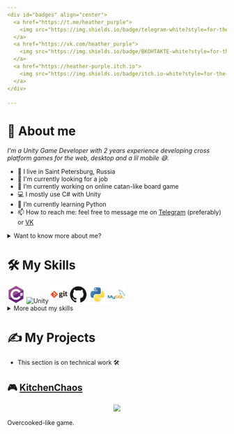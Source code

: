 ```yaml
---
<div id="badges" align="center">
  <a href="https://t.me/heather_purple">
    <img src="https://img.shields.io/badge/telegram-white?style=for-the-badge&logo=telegram&logoColor=blue" alt="Telegram Badge"/>
  </a>
  <a href="https://vk.com/heather_purple">
    <img src="https://img.shields.io/badge/ВКОНТАКТЕ-white?style=for-the-badge&logo=vk&logoColor=blue" alt="VK Badge"/>
  </a>
  <a href="https://heather-purple.itch.io">
    <img src="https://img.shields.io/badge/itch.io-white?style=for-the-badge&logo=itch.io&logoColor=red" alt="itch.io Badge"/>
  </a>
</div>

---
```


# 🧔 About me

_I'm a Unity Game Developer with 2 years experience developing cross platform games for the web, desktop and a lil mobile 😅._ 

* 🐻 I live in Saint Petersburg, Russia
* 🔭 I'm currently looking for a job
* 🎲 I’m currently working on online catan-like board game
* 💻 I mostly use C# with Unity
* 🌱 I’m currently learning Python
* 📫 How to reach me: feel free to message me on [Telegram](https://t.me/heather_purple) (preferably) or [VK](https://vk.com/heather_purple)


<details> 
  <summary>Want to know more about me? </summary>

* ⏲️ I love participating in hactathons and gamejams!
* ⚡ Fun fact: I used to participate in First Tech Challenge (Robotics competition) for 3 years

  
</details>

# 🛠️ My Skills

<link rel="stylesheet" href="https://cdn.jsdelivr.net/gh/devicons/devicon@v2.15.1/devicon.min.css">
          

<div>    
  
  <img src="https://github.com/devicons/devicon/blob/master/icons/csharp/csharp-original.svg" title="C#" alt="C#" width="40" height="40"/>
  <img src="https://cdn.jsdelivr.net/gh/devicons/devicon/icons/unity/unity-original.svg" title="Unity" alt="Unity" width="40" height="40"/>
  <img src="https://github.com/devicons/devicon/blob/master/icons/git/git-original-wordmark.svg" title="Git" alt="Git" width="40" height="40"/>
  <img src="https://github.com/devicons/devicon/blob/master/icons/github/github-original.svg" title="GitHub" alt="GitHub" width="40" height="40"/>
  <img src="https://github.com/devicons/devicon/blob/master/icons/python/python-original.svg" title="Python" alt="Python" width="40" height="40"/>
  <img src="https://github.com/devicons/devicon/blob/master/icons/mysql/mysql-original-wordmark.svg" title="MySQL"  alt="MySQL" width="40" height="40"/>


</div>

<details> 
  <summary>More about my skills</summary>

* This section is on technical work 🛠️

  
</details>

 
# ✍ My Projects

<!-- _Most of my public work on GitHub is on personal side projects and spans different types of software._ -->
* This section is on technical work 🛠️

## 🎮 [KitchenChaos]()

<p align="center">
 <a href="https://demo-scene.vercel.app"><img src="https://github.com/HeatherPurple/HeatherPurple/assets/62564571/bdf98010-ecff-41d5-aaa7-99e49838d1c1" width="600"></a>
</p>

Overcooked-like game.


